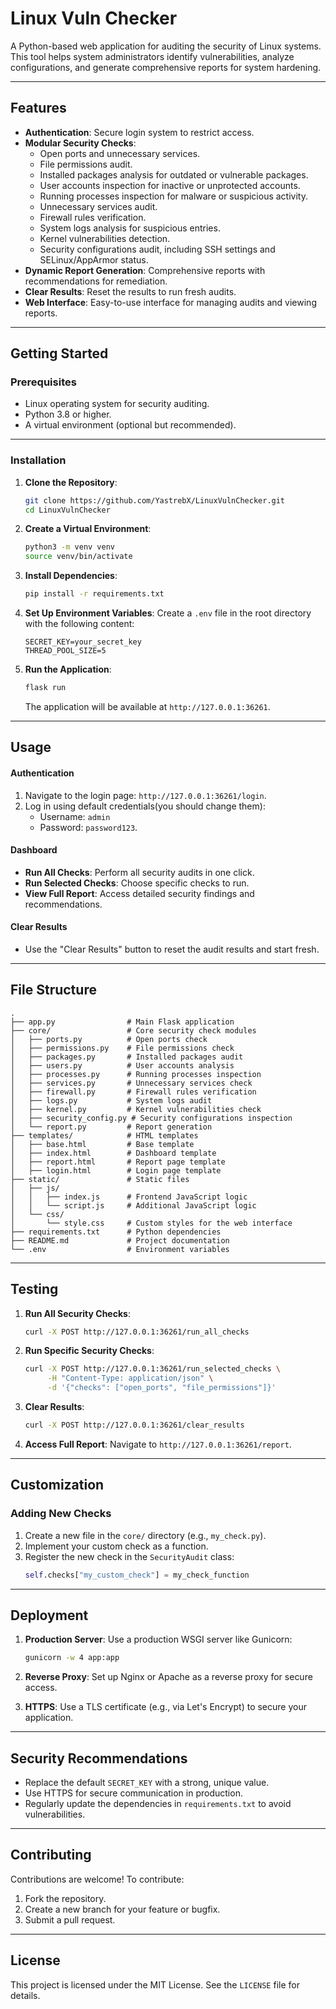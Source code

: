 # **Linux Vuln Checker**

A Python-based web application for auditing the security of Linux systems. This tool helps system administrators identify vulnerabilities, analyze configurations, and generate comprehensive reports for system hardening.

---

## **Features**

- **Authentication**: Secure login system to restrict access.
- **Modular Security Checks**:
  - Open ports and unnecessary services.
  - File permissions audit.
  - Installed packages analysis for outdated or vulnerable packages.
  - User accounts inspection for inactive or unprotected accounts.
  - Running processes inspection for malware or suspicious activity.
  - Unnecessary services audit.
  - Firewall rules verification.
  - System logs analysis for suspicious entries.
  - Kernel vulnerabilities detection.
  - Security configurations audit, including SSH settings and SELinux/AppArmor status.
- **Dynamic Report Generation**: Comprehensive reports with recommendations for remediation.
- **Clear Results**: Reset the results to run fresh audits.
- **Web Interface**: Easy-to-use interface for managing audits and viewing reports.

---

## **Getting Started**

### **Prerequisites**
- Linux operating system for security auditing.
- Python 3.8 or higher.
- A virtual environment (optional but recommended).

---

### **Installation**

1. **Clone the Repository**:
   ```bash
   git clone https://github.com/YastrebX/LinuxVulnChecker.git
   cd LinuxVulnChecker
   ```

2. **Create a Virtual Environment**:
   ```bash
   python3 -m venv venv
   source venv/bin/activate
   ```

3. **Install Dependencies**:
   ```bash
   pip install -r requirements.txt
   ```

4. **Set Up Environment Variables**:
   Create a `.env` file in the root directory with the following content:
   ```
   SECRET_KEY=your_secret_key
   THREAD_POOL_SIZE=5
   ```

5. **Run the Application**:
   ```bash
   flask run
   ```

   The application will be available at `http://127.0.0.1:36261`.

---

## **Usage**

#### **Authentication**
1. Navigate to the login page: `http://127.0.0.1:36261/login`.
2. Log in using default credentials(you should change them):
   - Username: `admin`
   - Password: `password123`.

#### **Dashboard**
- **Run All Checks**: Perform all security audits in one click.
- **Run Selected Checks**: Choose specific checks to run.
- **View Full Report**: Access detailed security findings and recommendations.

#### **Clear Results**
- Use the "Clear Results" button to reset the audit results and start fresh.

---

## **File Structure**

```plaintext
.
├── app.py                # Main Flask application
├── core/                 # Core security check modules
│   ├── ports.py          # Open ports check
│   ├── permissions.py    # File permissions check
│   ├── packages.py       # Installed packages audit
│   ├── users.py          # User accounts analysis
│   ├── processes.py      # Running processes inspection
│   ├── services.py       # Unnecessary services check
│   ├── firewall.py       # Firewall rules verification
│   ├── logs.py           # System logs audit
│   ├── kernel.py         # Kernel vulnerabilities check
│   ├── security_config.py # Security configurations inspection
│   └── report.py         # Report generation
├── templates/            # HTML templates
│   ├── base.html         # Base template
│   ├── index.html        # Dashboard template
│   ├── report.html       # Report page template
│   ├── login.html        # Login page template
├── static/               # Static files
│   ├── js/
│   │   ├── index.js      # Frontend JavaScript logic
│   │   └── script.js     # Additional JavaScript logic
│   └── css/
│       └── style.css     # Custom styles for the web interface
├── requirements.txt      # Python dependencies
├── README.md             # Project documentation
└── .env                  # Environment variables
```

---

## **Testing**

1. **Run All Security Checks**:
   ```bash
   curl -X POST http://127.0.0.1:36261/run_all_checks
   ```

2. **Run Specific Security Checks**:
   ```bash
   curl -X POST http://127.0.0.1:36261/run_selected_checks \
        -H "Content-Type: application/json" \
        -d '{"checks": ["open_ports", "file_permissions"]}'
   ```

3. **Clear Results**:
   ```bash
   curl -X POST http://127.0.0.1:36261/clear_results
   ```

4. **Access Full Report**:
   Navigate to `http://127.0.0.1:36261/report`.

---

## **Customization**

### **Adding New Checks**
1. Create a new file in the `core/` directory (e.g., `my_check.py`).
2. Implement your custom check as a function.
3. Register the new check in the `SecurityAudit` class:
   ```python
   self.checks["my_custom_check"] = my_check_function
   ```

---

## **Deployment**

1. **Production Server**:
   Use a production WSGI server like Gunicorn:
   ```bash
   gunicorn -w 4 app:app
   ```

2. **Reverse Proxy**:
   Set up Nginx or Apache as a reverse proxy for secure access.

3. **HTTPS**:
   Use a TLS certificate (e.g., via Let's Encrypt) to secure your application.

---

## **Security Recommendations**

- Replace the default `SECRET_KEY` with a strong, unique value.
- Use HTTPS for secure communication in production.
- Regularly update the dependencies in `requirements.txt` to avoid vulnerabilities.

---

## **Contributing**

Contributions are welcome! To contribute:
1. Fork the repository.
2. Create a new branch for your feature or bugfix.
3. Submit a pull request.

---

## **License**

This project is licensed under the MIT License. See the `LICENSE` file for details.